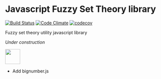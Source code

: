 # Javascript Fuzzy Set Theory library

[![Build Status](https://travis-ci.org/leoaretakis/fuzzy-theo.svg?branch=master)](https://travis-ci.org/leoaretakis/fuzzy-theo)
[![Code Climate](https://codeclimate.com/github/leoaretakis/fuzzy-theo/badges/gpa.svg)](https://codeclimate.com/github/leoaretakis/fuzzy-theo)
[![codecov](https://codecov.io/gh/leoaretakis/fuzzy-theo/branch/master/graph/badge.svg)](https://codecov.io/gh/leoaretakis/fuzzy-theo)


Fuzzy set theory utility javascript library


*Under construction*

<img src="http://i.imgur.com/fI9qT.gif" width="48">

* Add bignumber.js
